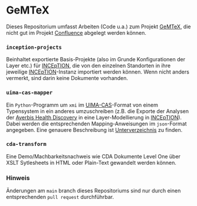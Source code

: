 # GeMTeX

Dieses Repositorium umfasst  Arbeiten (Code u.a.) zum Projekt [GeMTeX](https://www.smith.care/de/gemtex_mii/ueber-gemtex/), 
die nicht gut im Projekt [Confluence](https://confluence.imi.med.fau.de) abgelegt werden können.


### `inception-projects`
Beinhaltet exportierte Basis-Projekte (also im Grunde Konfigurationen der Layer etc.) für
[INCEpTION](https://inception-project.github.io/), die von den einzelnen Standorten in ihre jeweilige
[INCEpTION](https://inception-project.github.io/)-Instanz importiert werden können.
Wenn nicht anders vermerkt, sind darin keine Dokumente vorhanden.

### `uima-cas-mapper`
Ein `Python`-Programm um `xmi` im
[UIMA-CAS](https://uima.apache.org/)-Format von einem Typensystem in ein anderes umzuschreiben (z.B. die Exporte der
Analysen der
[Averbis Health Discovery](https://averbis.com/health-discovery/) in eine Layer-Modellierung in
[INCEpTION](https://inception-project.github.io/)).
Dabei werden die entsprechenden Mapping-Anweisungen im `json`-Format angegeben. Eine genauere Beschreibung ist
[Unterverzeichnis](https://github.com/medizininformatik-initiative/GeMTeX/blob/main/uima-cas-mapper/README.md) zu finden.

### `cda-transform`
Eine Demo/Machbarkeitsnachweis wie CDA Dokumente Level One über XSLT Sytlesheets in HTML oder Plain-Text gewandelt werden können.

### Hinweis
Änderungen am ``main`` branch dieses Repositoriums sind nur durch einen entsprechenden ``pull request`` durchführbar.
